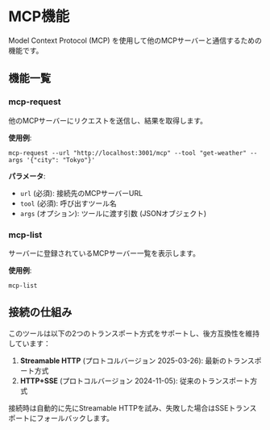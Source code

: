 # MCP機能

Model Context Protocol (MCP) を使用して他のMCPサーバーと通信するための機能です。

## 機能一覧

### mcp-request

他のMCPサーバーにリクエストを送信し、結果を取得します。

**使用例**:
```
mcp-request --url "http://localhost:3001/mcp" --tool "get-weather" --args '{"city": "Tokyo"}'
```

**パラメータ**:
- `url` (必須): 接続先のMCPサーバーURL
- `tool` (必須): 呼び出すツール名
- `args` (オプション): ツールに渡す引数 (JSONオブジェクト)

### mcp-list

サーバーに登録されているMCPサーバー一覧を表示します。

**使用例**:
```
mcp-list
```

## 接続の仕組み

このツールは以下の2つのトランスポート方式をサポートし、後方互換性を維持しています：

1. **Streamable HTTP** (プロトコルバージョン 2025-03-26): 最新のトランスポート方式
2. **HTTP+SSE** (プロトコルバージョン 2024-11-05): 従来のトランスポート方式

接続時は自動的に先にStreamable HTTPを試み、失敗した場合はSSEトランスポートにフォールバックします。
